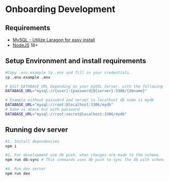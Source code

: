 # Onboarding Development

## Requirements

- [MySQL - Utilize Laragon for easy install](https://laragon.org/download/)
- [NodeJS](https://nodejs.org/en/download/package-manager) 18+

## Setup Environment and install requirements

```bash
#Copy .env.example to .env and fill in your credentials.
cp .env.example .env

# Edit DATABASE_URL Depending on your mySQL Server. with the following format
DATABASE_URL="mysql://{user}:{password}@{server}:3306/{dbname}"

# Example without password and server is localhost db name is mydb
DATABASE_URL="mysql://root:@localhost:3306/mydb"
# Same as above but with password
DATABASE_URL="mysql://root:secret@localhost:3306/mydb"
```

## Running dev server

```bash
#1. Install dependencies
npm i

#2. For development use db push, when changes are made to the schema
npm run db:sync # This commands uses db push to sync the db with schema and generate prisma client

#4. Run dev server
npm run dev
```
